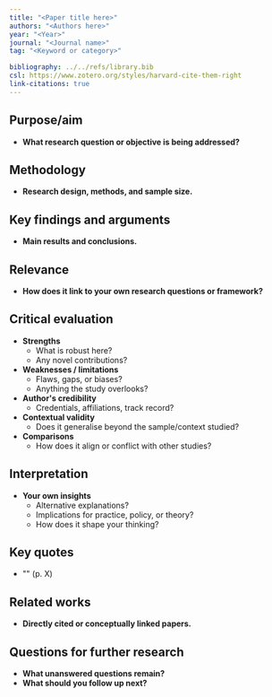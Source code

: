 ```yaml
---
title: "<Paper title here>"
authors: "<Authors here>"
year: "<Year>"
journal: "<Journal name>"
tag: "<Keyword or category>"

bibliography: ../../refs/library.bib
csl: https://www.zotero.org/styles/harvard-cite-them-right
link-citations: true
---
```


## Purpose/aim
- **What research question or objective is being addressed?**  

## Methodology
- **Research design, methods, and sample size.**  

## Key findings and arguments
- **Main results and conclusions.**    

## Relevance
- **How does it link to your own research questions or framework?**  

## Critical evaluation
- **Strengths**  
  - What is robust here?  
  - Any novel contributions?  
- **Weaknesses / limitations**  
  - Flaws, gaps, or biases?  
  - Anything the study overlooks?  
- **Author's credibility**  
  - Credentials, affiliations, track record?  
- **Contextual validity**  
  - Does it generalise beyond the sample/context studied?  
- **Comparisons**  
  - How does it align or conflict with other studies?  

## Interpretation
- **Your own insights**  
  - Alternative explanations?  
  - Implications for practice, policy, or theory?  
  - How does it shape your thinking?  

## Key quotes
- "<Quote>" (p. X)

## Related works
- **Directly cited or conceptually linked papers.**

## Questions for further research
- **What unanswered questions remain?**  
- **What should you follow up next?**
